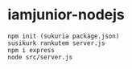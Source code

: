 # iamjunior-nodejs

```
npm init (sukuria package.json)
susikurk rankutem server.js
npm i express
node src/server.js
```